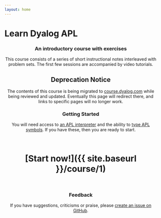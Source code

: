```yaml
---
layout: home
---
```

# Learn Dyalog APL

<div align="center" markdown="1">

### An introductory course with exercises

This course consists of a series of short instructional notes interleaved with problem sets. The first few sessions are accompanied by video tutorials.

## Deprecation Notice
The contents of this course is being migrated to <a href="https://course.dyalog.com">course.dyalog.com</a> while being reviewed and updated. Eventually this page will redirect there, and links to specific pages will no longer work.

### Getting Started

You will need access to [an APL interpreter](https://aplwiki.com/wiki/Running_APL) and the ability to [type APL symbols](https://aplwiki.com/wiki/Typing_glyphs). If you have these, then you are ready to start.

<br>

# [Start now!]({{ site.baseurl }}/course/1)

<br>

### Feedback
If you have suggestions, criticisms or praise, please [create an issue on GitHub](https://github.com/rikedyp/APLWorkshop/issues/new?assignees=rikedyp&labels=&template=feedback.md&title=).

</div>